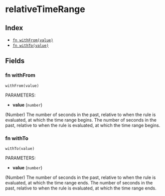 # relativeTimeRange



## Index

* [`fn withFrom(value)`](#fn-withfrom)
* [`fn withTo(value)`](#fn-withto)

## Fields

### fn withFrom

```jsonnet
withFrom(value)
```

PARAMETERS:

* **value** (`number`)

(Number) The number of seconds in the past, relative to when the rule is evaluated, at which the time range begins.
The number of seconds in the past, relative to when the rule is evaluated, at which the time range begins.
### fn withTo

```jsonnet
withTo(value)
```

PARAMETERS:

* **value** (`number`)

(Number) The number of seconds in the past, relative to when the rule is evaluated, at which the time range ends.
The number of seconds in the past, relative to when the rule is evaluated, at which the time range ends.